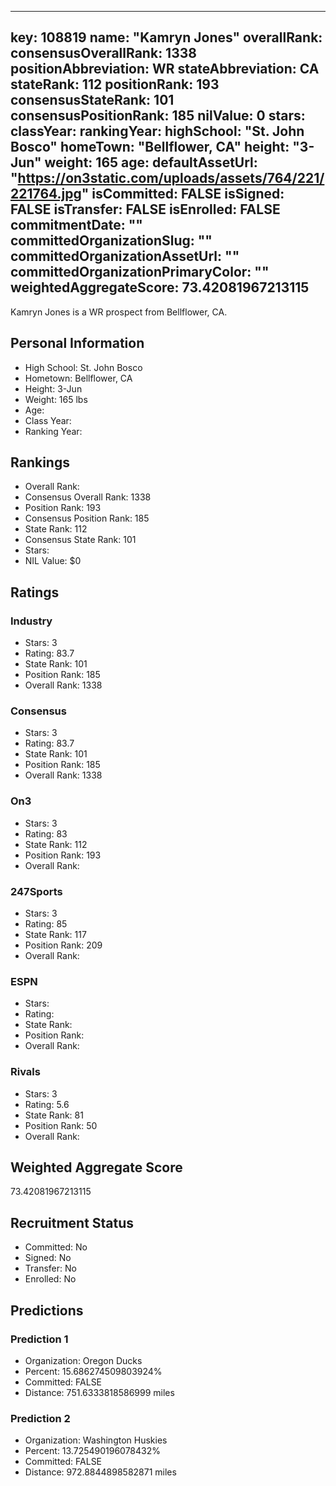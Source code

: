 ---
  key: 108819
  name: "Kamryn Jones"
  overallRank: 
  consensusOverallRank: 1338
  positionAbbreviation: WR
  stateAbbreviation: CA
  stateRank: 112
  positionRank: 193
  consensusStateRank: 101
  consensusPositionRank: 185
  nilValue: 0
  stars: 
  classYear: 
  rankingYear: 
  highSchool: "St. John Bosco"
  homeTown: "Bellflower, CA"
  height: "3-Jun"
  weight: 165
  age: 
  defaultAssetUrl: "https://on3static.com/uploads/assets/764/221/221764.jpg"
  isCommitted: FALSE
  isSigned: FALSE
  isTransfer: FALSE
  isEnrolled: FALSE
  commitmentDate: ""
  committedOrganizationSlug: ""
  committedOrganizationAssetUrl: ""
  committedOrganizationPrimaryColor: ""
  weightedAggregateScore: 73.42081967213115
  ---
  
  Kamryn Jones is a WR prospect from Bellflower, CA.
  
  ## Personal Information
  - High School: St. John Bosco
  - Hometown: Bellflower, CA
  - Height: 3-Jun
  - Weight: 165 lbs
  - Age: 
  - Class Year: 
  - Ranking Year: 
  
  ## Rankings
  - Overall Rank: 
  - Consensus Overall Rank: 1338
  - Position Rank: 193
  - Consensus Position Rank: 185
  - State Rank: 112
  - Consensus State Rank: 101
  - Stars: 
  - NIL Value: $0
  
  ## Ratings
  
  ### Industry
  - Stars: 3
  - Rating: 83.7
  - State Rank: 101
  - Position Rank: 185
  - Overall Rank: 1338
  
  ### Consensus
  - Stars: 3
  - Rating: 83.7
  - State Rank: 101
  - Position Rank: 185
  - Overall Rank: 1338
  
  ### On3
  - Stars: 3
  - Rating: 83
  - State Rank: 112
  - Position Rank: 193
  - Overall Rank: 
  
  ### 247Sports
  - Stars: 3
  - Rating: 85
  - State Rank: 117
  - Position Rank: 209
  - Overall Rank: 
  
  ### ESPN
  - Stars: 
  - Rating: 
  - State Rank: 
  - Position Rank: 
  - Overall Rank: 
  
  ### Rivals
  - Stars: 3
  - Rating: 5.6
  - State Rank: 81
  - Position Rank: 50
  - Overall Rank: 
  
  ## Weighted Aggregate Score
  73.42081967213115
  
  ## Recruitment Status
  - Committed: No
  - Signed: No
  - Transfer: No
  - Enrolled: No
  
  
  
  ## Predictions
  
  ### Prediction 1
  - Organization: Oregon Ducks
  - Percent: 15.686274509803924%
  - Committed: FALSE
  - Distance: 751.6333818586999 miles
  
  ### Prediction 2
  - Organization: Washington Huskies
  - Percent: 13.725490196078432%
  - Committed: FALSE
  - Distance: 972.8844898582871 miles
  